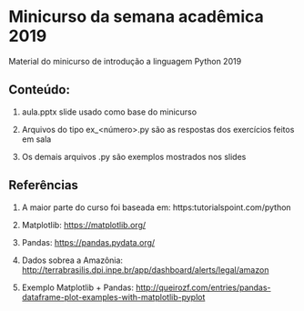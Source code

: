 # Minicurso da semana acadêmica 2019
Material do minicurso de introdução a linguagem Python 2019

## Conteúdo:

1. aula.pptx slide usado como base do minicurso

2. Arquivos do tipo ex_<número>.py são as respostas dos exercícios feitos em sala

3. Os demais arquivos .py são exemplos mostrados nos slides 

## Referências

1. A maior parte do curso foi baseada em: https:tutorialspoint.com/python

2. Matplotlib: https://matplotlib.org/

3. Pandas: https://pandas.pydata.org/

4. Dados sobrea a Amazônia: http://terrabrasilis.dpi.inpe.br/app/dashboard/alerts/legal/amazon

5. Exemplo Matplotlib + Pandas: http://queirozf.com/entries/pandas-dataframe-plot-examples-with-matplotlib-pyplot
